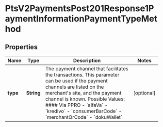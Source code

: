 
# PtsV2PaymentsPost201Response1PaymentInformationPaymentTypeMethod

## Properties
Name | Type | Description | Notes
------------ | ------------- | ------------- | -------------
**type** | **String** | The payment channel that facilitates the transactions. This parameter can be used if the payment channels are listed on the merchant&#39;s site, and the payment channel is known.  Possible Values:  #### Via PPRO - &#x60;alfaVa&#x60; - &#x60;kredivo&#x60; - &#x60;consumerBarCode&#x60; - &#x60;merchantQrCode&#x60; - &#x60;dokuWallet&#x60;  |  [optional]



